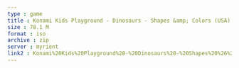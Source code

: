 ```yaml
---
type : game
title : Konami Kids Playground - Dinosaurs - Shapes &amp; Colors (USA)
size : 78.1 M
format : iso
archive : zip
server : myrient
link2 : Konami%20Kids%20Playground%20-%20Dinosaurs%20-%20Shapes%20%26%20Colors%20%28USA%29
---
```

